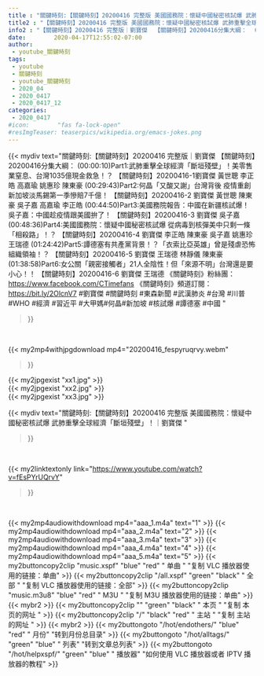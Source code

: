 ```yaml
---
title : "關鍵時刻:【關鍵時刻】20200416 完整版 美國國務院：懷疑中國秘密核試爆 武肺重擊全球經濟「斷垣殘壁」！｜劉寶傑 "
title2 : "【關鍵時刻】20200416 完整版 美國國務院：懷疑中國秘密核試爆 武肺重擊全球經濟「斷垣殘壁」！｜劉寶傑 "
info2 : "【關鍵時刻】20200416 完整版｜劉寶傑  【關鍵時刻】20200416分集大綱：  (00:00:10)Part1:武肺重擊全球經濟「斷垣殘壁」！美零售業窒息、台灣1035億現金救急！？ 【關鍵時刻】20200416-1劉寶傑 黃世聰 李正皓 高嘉瑜 姚惠珍 陳東豪  (00:29:43)Part2:何晶「又酸又謝」台灣背後 疫情重創新加坡淡馬錫第一季慘賠7千億！ 【關鍵時刻】20200416-2 劉寶傑 黃世聰 陳東豪 吳子嘉 高嘉瑜 李正皓  (00:44:50)Part3:美國務院報告：中國在新疆核試爆！ 吳子嘉：中國趁疫情跟美國拚了！ 【關鍵時刻】20200416-3 劉寶傑 吳子嘉  (00:48:36)Part4:美國國務院：懷疑中國秘密核試爆 從病毒到核彈美中只剩一條「相殺路」！？ 【關鍵時刻】20200416-4 劉寶傑 李正皓 陳東豪 吳子嘉 姚惠珍 王瑞德  (01:24:42)Part5:譚德塞有共產黨背景！？「衣索比亞英雄」曾是殘虐恐怖組織領袖！？ 【關鍵時刻】20200416-5 劉寶傑 王瑞德 林靜儀 陳東豪  (01:38:58)Part6:女公關「親密接觸者」21人全陰性！但「來源不明」台灣還是要小心！！ 【關鍵時刻】20200416-6 劉寶傑 王瑞德  《關鍵時刻》粉絲團：https://www.facebook.com/CTimefans 《關鍵時刻》頻道訂閱：https://bit.ly/2OlcnV7  #劉寶傑 #關鍵時刻 #東森新聞 #武漢肺炎 #台灣 #川普#WHO #經濟 #習近平 #大甲媽#何晶#新加坡 #核試爆 #譚德塞 #中國 "
date:        2020-04-17T12:55:02-07:00
author:
 - youtube_關鍵時刻
tags:
 - youtube
 - 關鍵時刻
 - youtube_關鍵時刻
 - 2020_04
 - 2020_0417
 - 2020_0417_12
categories:
 - 2020_0417
#icon:        "fas fa-lock-open"
#resImgTeaser: teaserpics/wikipedia.org/emacs-jokes.png
---
```


{{< mydiv text="關鍵時刻:【關鍵時刻】20200416 完整版｜劉寶傑  【關鍵時刻】20200416分集大綱：  (00:00:10)Part1:武肺重擊全球經濟「斷垣殘壁」！美零售業窒息、台灣1035億現金救急！？ 【關鍵時刻】20200416-1劉寶傑 黃世聰 李正皓 高嘉瑜 姚惠珍 陳東豪  (00:29:43)Part2:何晶「又酸又謝」台灣背後 疫情重創新加坡淡馬錫第一季慘賠7千億！ 【關鍵時刻】20200416-2 劉寶傑 黃世聰 陳東豪 吳子嘉 高嘉瑜 李正皓  (00:44:50)Part3:美國務院報告：中國在新疆核試爆！ 吳子嘉：中國趁疫情跟美國拚了！ 【關鍵時刻】20200416-3 劉寶傑 吳子嘉  (00:48:36)Part4:美國國務院：懷疑中國秘密核試爆 從病毒到核彈美中只剩一條「相殺路」！？ 【關鍵時刻】20200416-4 劉寶傑 李正皓 陳東豪 吳子嘉 姚惠珍 王瑞德  (01:24:42)Part5:譚德塞有共產黨背景！？「衣索比亞英雄」曾是殘虐恐怖組織領袖！？ 【關鍵時刻】20200416-5 劉寶傑 王瑞德 林靜儀 陳東豪  (01:38:58)Part6:女公關「親密接觸者」21人全陰性！但「來源不明」台灣還是要小心！！ 【關鍵時刻】20200416-6 劉寶傑 王瑞德  《關鍵時刻》粉絲團：https://www.facebook.com/CTimefans 《關鍵時刻》頻道訂閱：https://bit.ly/2OlcnV7  #劉寶傑 #關鍵時刻 #東森新聞 #武漢肺炎 #台灣 #川普#WHO #經濟 #習近平 #大甲媽#何晶#新加坡 #核試爆 #譚德塞 #中國 "
>}}
<br>


{{< my2mp4withjpgdownload mp4="20200416_fespyruqrvy.webm"
>}}

{{< my2jpgexist "xx1.jpg" >}}<br>
{{< my2jpgexist "xx2.jpg" >}}<br>
{{< my2jpgexist "xx3.jpg" >}}<br>



{{< mydiv text="關鍵時刻:【關鍵時刻】20200416 完整版 美國國務院：懷疑中國秘密核試爆 武肺重擊全球經濟「斷垣殘壁」！｜劉寶傑 "
>}}
<br>

{{< my2linktextonly link="https://www.youtube.com/watch?v=fEsPYrUQrvY"
>}}


<br>

{{< my2mp4audiowithdownload mp4="aaa_1.m4a"    text="1" >}}
{{< my2mp4audiowithdownload mp4="aaa_2.m4a"    text="2" >}}
{{< my2mp4audiowithdownload mp4="aaa_3.m4a"    text="3" >}}
{{< my2mp4audiowithdownload mp4="aaa_4.m4a"    text="4" >}}
{{< my2mp4audiowithdownload mp4="aaa_5.m4a"    text="5" >}}
{{< my2buttoncopy2clip "music.xspf"        "blue"   "red"    " 单曲 "  "复制 VLC 播放器使用的链接：单曲" >}} {{< my2buttoncopy2clip "/all.xspf"         "green"  "black"  " 全部 "  "复制 VLC 播放器使用的链接：全部" >}} {{< my2buttoncopy2clip "music.m3u8"        "blue"   "red"    " M3U  "    "复制 M3U 播放器使用的链接：单曲" >}} {{< mybr2 >}} {{< my2buttoncopy2clip ""                  "green"  "black"  " 本页 "    "复制 本页的网址 " >}} {{< my2buttoncopy2clip "/"                 "black"  "red"    " 主站 "    "复制 主站的网址 " >}} {{< mybr2 >}} {{< my2buttongoto      "/hot/endothers/"   "blue"   "red"    " 月份"   "转到月份总目录" >}} {{< my2buttongoto      "/hot/alltags/"     "green"  "blue"   " 列表"   "转到文章总列表" >}} {{< my2buttongoto      "/hot/helpxspf/"    "green"  "blue"   " 播放器" "如何使用 VLC 播放器或者 IPTV 播放器的教程" >}} 

